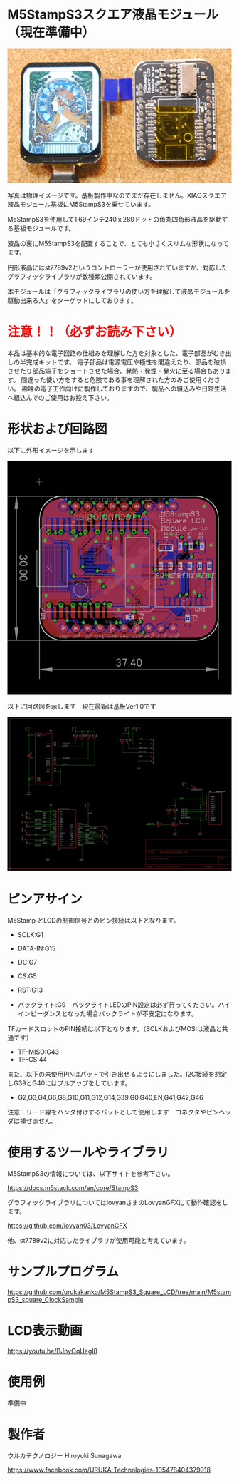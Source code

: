 # M5StampS3スクエア液晶モジュール（現在準備中）

![](gaiken1.jpg)



写真は物理イメージです。基板製作中なのでまだ存在しません。XIAOスクエア液晶モジュール基板にM5StampS3を乗せています。





M5StampS3を使用して1.69インチ240ｘ280ドットの角丸四角形液晶を駆動する基板モジュールです。

液晶の裏にM5StampS3を配置することで、とても小さくスリムな形状になってます。

円形液晶にはst7789v2というコントローラーが使用されていますが、対応したグラフィックライブラリが数種類公開されています。

本モジュールは「グラフィックライブラリの使い方を理解して液晶モジュールを駆動出来る人」をターゲットにしております。



# <span style="color: red;">注意！！（必ずお読み下さい）</span>

本品は基本的な電子回路の仕組みを理解した方を対象とした、電子部品がむき出しの半完成キットです。
電子部品は電源電圧や極性を間違えたり、部品を破損させたり部品端子をショートさせた場合、発熱・発煙・発火に至る場合もあります。
間違った使い方をすると危険である事を理解された方のみご使用ください。
趣味の電子工作向けに製作しておりますので、製品への組込みや日常生活へ組込んでのご使用はお控え下さい。



# 形状および回路図

以下に外形イメージを示します

![](pcb_image.png)



以下に回路図を示します　現在最新は基板Ver1.0です

![](schematic.png)




# ピンアサイン

M5Stamp とLCDの制御信号とのピン接続は以下となります。

- SCLK:G1

- DATA-IN:G15

- DC:G7

- CS:G5

- RST:G13

- バックライト:G9　バックライトLEDのPIN設定は必ず行ってください。ハイインピーダンスとなった場合バックライトが不安定になります。

TFカードスロットのPIN接続は以下となります。（SCLKおよびMOSIは液晶と共通です）

- TF-MISO:G43
- TF-CS:44

また、以下の未使用PINはパットで引き出せるようにしました。I2C接続を想定しG39とG40にはプルアップをしています。

- G2,G3,G4,G6,G8,G10,G11,G12,G14,G39,G0,G40,EN,G41,G42,G46

  
注意：リード線をハンダ付けするパットとして使用します　コネクタやピンヘッダは挿せません。


# 使用するツールやライブラリ

M5StampS3の情報については、以下サイトを参考下さい。

https://docs.m5stack.com/en/core/StampS3

グラフィックライブラリについてはlovyanさまのLovyanGFXにて動作確認をします。

https://github.com/lovyan03/LovyanGFX

他、st7789v2に対応したライブラリが使用可能と考えています。


# サンプルプログラム

https://github.com/urukakanko/M5StampS3_Square_LCD/tree/main/M5stampS3_square_ClockSample



# LCD表示動画

https://youtu.be/BJnyOqUegl8



# 使用例

準備中



# 製作者

ウルカテクノロジー
Hiroyuki Sunagawa

https://www.facebook.com/URUKA-Technologies-105478404379918
